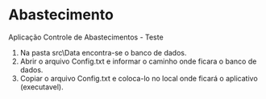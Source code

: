# Abastecimento
Aplicação Controle de Abastecimentos - Teste


1. Na pasta src\Data encontra-se o banco de dados.
2. Abrir o arquivo Config.txt e informar o caminho onde ficara o banco de dados.
3. Copiar o arquivo Config.txt e coloca-lo no local onde ficará o aplicativo (executavel).

